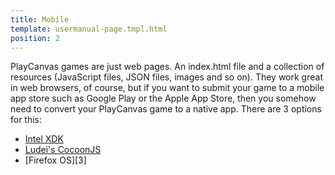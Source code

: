 ```yaml
---
title: Mobile
template: usermanual-page.tmpl.html
position: 2
---
```


PlayCanvas games are just web pages. An index.html file and a collection of resources (JavaScript files, JSON files, images and so on). They work great in web browsers, of course, but if you want to submit your game to a mobile app store such as Google Play or the Apple App Store, then you somehow need to convert your PlayCanvas game to a native app. There are 3 options for this:

* [Intel XDK][1]
* [Ludei's CocoonJS][2]
* [Firefox OS][3]

[1]: /user-manual/publishing/mobile/xdk
[2]: /user-manual/publishing/mobile/cocoonjs
[2]: /user-manual/publishing/mobile/firefoxos